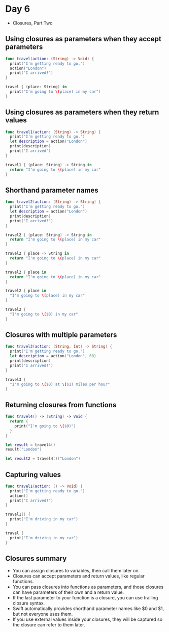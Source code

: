 # Day 6

* Closures, Part Two

## Using closures as parameters when they accept parameters


```Swift
func travel(action: (String) -> Void) {
  print("I'm getting ready to go.")
  action("London")
  print("I arrived!")
}

travel { (place: String) in
  print("I'm going to \(place) in my car")
}
```

## Using closures as parameters when they return values


```Swift
func travel1(action: (String) -> String) {
  print("I'm getting ready to go.")
  let description = action("London")
  print(description)
  print("I arrived")
}

travel1 { (place: String) -> String in
  return "I'm going to \(place) in my car"
}
```

## Shorthand parameter names


```Swift
func travel2(action: (String) -> String) {
  print("I'm getting ready to go.")
  let description = action("London")
  print(description)
  print("I arrived!")
}

travel2 { (place: String) -> String in
  return "I'm going to \(place) in my car"
}

travel2 { place -> String in
  return "I'm going to \(place) in my car"
}

travel2 { place in
  return "I'm going to \(place) in my car"
}

travel2 { place in
  "I'm going to \(place) in my car"
}

travel2 {
  "I'm going to \($0) in my car"
}
```


## Closures with multiple parameters


```Swift
func travel3(action: (String, Int) -> String) {
  print("I'm getting ready to go.")
  let description = action("London", 60)
  print(description)
  print("I arrived!")
}

travel3 {
  "I'm going to \($0) at \($1) miles per hour"
}
```


## Returning closures from functions
 

```Swift
func travel4() -> (String) -> Void {
  return {
    print("I'm going to \($0)")
  }
}

let result = travel4()
result("London")

let result2 = travel4()("London")
```

## Capturing values

```Swift
func travel1(action: () -> Void) {
  print("I'm getting ready to go.")
  action()
  print("I arrived!")
}

travel1() {
  print("I'm driving in my car")
}

travel {
  print("I'm driving in my car")
}
```

## Closures summary

* You can assign closures to variables, then call them later on.
* Closures can accept parameters and return values, like regular functions.
* You can pass closures into functions as parameters, and those closures can have parameters of their own and a return value.
* If the last parameter to your function is a closure, you can use trailing closure syntax.
* Swift automatically provides shorthand parameter names like $0 and $1, but not everyone uses them.
* If you use external values inside your closures, they will be captured so the closure can refer to them later.

